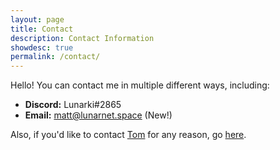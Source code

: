 ```yaml
---
layout: page
title: Contact
description: Contact Information
showdesc: true
permalink: /contact/
---
```


Hello! You can contact me in multiple different ways, including:

- **Discord:** Lunarki#2865
- **Email:** matt@lunarnet.space (New!)

Also, if you'd like to contact [Tom](https://tomr.me) for any reason, go [here](https://tomr.me/#contact).
